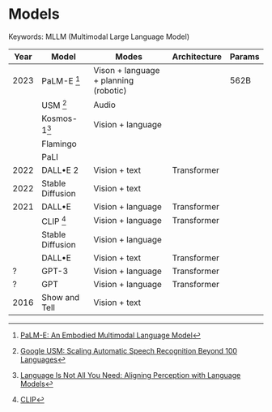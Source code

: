 # Models

Keywords: MLLM (Multimodal Large Language Model)

| Year | Model              | Modes                                 | Architecture | Params |
| ---- | ------------------ | ------------------------------------- | ------------ | ------ |
| 2023 | PaLM-E [^palme]    | Vison + language + planning (robotic) |              | 562B   |
|      | USM [^usm]         | Audio                                    |              |        |
|      | Kosmos-1[^kosmos1] | Vision + language                                       |              |        |
|      | Flamingo           |                                       |              |        |
|      | PaLI               |                                       |              |        |
| 2022 | DALL•E 2           | Vision + text                         | Transformer  |        |
| 2022 | Stable Diffusion   | Vision + text                         |              |        |
| 2021 | DALL•E             | Vision + language                     | Transformer  |        |
|      | CLIP [^clip]       | Vision + language                     | Transformer  |        |
|      | Stable Diffusion   | Vision + language                     |              |        |
|      | DALL•E             | Vision + text                         | Transformer  |        |
| ?    | GPT-3              | Vision + language                     | Transformer  |        |
| ?    | GPT                | Vision + language                     | Transformer  |        |
| 2016 | Show and Tell      | Vision + text                         |

[^palme]: [PaLM-E: An Embodied Multimodal Language Model](https://palm-e.github.io/)

[^usm]: [Google USM: Scaling Automatic Speech Recognition Beyond 100 Languages](https://arxiv.org/abs/2303.01037)

[^kosmos1]: [Language Is Not All You Need: Aligning Perception with Language Models](https://arxiv.org/abs/230214045)

[^clip]: [CLIP](https://openai.com/blog/clip/)
